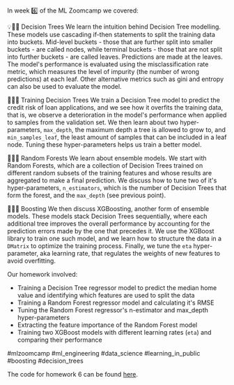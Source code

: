 In week 6️⃣ of the ML Zoomcamp we covered:

💡🌳🔀 Decision Trees 
We learn the intuition behind Decision Tree modelling. These models use cascading if-then statements to split the training data into buckets. Mid-level buckets - those that are further split into smaller buckets - are called nodes, while terminal buckets - those that are not split into further buckets - are called leaves. Predictions are made at the leaves. The model's performance is evaluated using the misclassification rate metric, which measures the level of impurity (the number of wrong predictions) at each leaf. Other alternative metrics such as gini and entropy can also be used to evaluate the model.

🌳🏃🔧 Training Decision Trees 
We train a Decision Tree model to predict the credit risk of loan applications, and we see how it overfits the training data, that is, we observe a deterioration in the model's performance when applied to samples from the validation set. We then learn about two hyper-parameters, `max_depth`, the maximum depth a tree is allowed to grow to, and `min_samples_leaf`, the least amount of samples that can be included in a leaf node. Tuning these hyper-parameters helps us train a better model.

🌳🎲🌳 Random Forests 
We learn about ensemble models. We start with Random Forests, which are a collection of Decision Trees trained on different random subsets of the training features and whose results are aggregated to make a final prediction. We discuss how to tune two of it's hyper-parameters, `n_estimators`, which is the number of Decision Trees that form the forest, and the `max_depth` (see previous point).

🧱🌳🧱 Boosting
We then discuss XGBoosting, another form of ensemble models. These models stack Decision Trees sequentially, where each additional tree improves the overall performance by accounting for the prediction errors made by the one that precedes it. We use the XGBoost library to train one such model, and we learn how to structure the data in a `DMatrix` to optimize the training process. Finally, we tune the `eta` hyper-parameter, aka learning rate, that regulates the weights of new features to avoid overfitting.

Our homework involved:  

* Training a Decision Tree regressor model to predict the median home value and identifying which features are used to split the data
* Training a Random Forest regressor model and calculating it's RMSE 
* Tuning the Random Forest regressor's n-estimator and max_depth hyper-parameters
* Extracting the feature importance of the Random Forest model 
* Training two XGBoost models with different learning rates (`eta`) and comparing their performance

#mlzoomcamp #ml_engineering #data_science #learning_in_public #boosting #decision_trees

The code for homework 6 can be found [here](https://github.com/el-grudge/mleng-zoomcamp/blob/main/week_6/homework_6.ipynb). 
